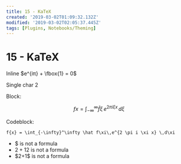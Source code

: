 ```yaml
---
title: 15 - KaTeX
created: '2019-03-02T01:09:32.132Z'
modified: '2019-03-02T02:05:37.445Z'
tags: [Plugins, Notebooks/Theming]
---
```


# 15 - KaTeX

Inline $e^{iπ} + \fbox{1} = 0$

Single char $2$

Block:

$$f{x} = \int_{-\infty}^\infty \hat f\xi\,e^{2 \pi i \xi x} \,d\xi$$

Codeblock:

```katex
f{x} = \int_{-\infty}^\infty \hat f\xi\,e^{2 \pi i \xi x} \,d\xi
```

- $ is not a formula
- $2+1$2 is not a formula
- \$2+1\$ is not a formula

